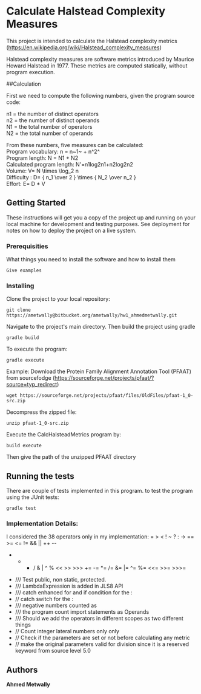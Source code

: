 # Calculate Halstead Complexity Measures

This project is intended to calculate the Halstead complexity metrics (https://en.wikipedia.org/wiki/Halstead_complexity_measures)


Halstead complexity measures are software metrics introduced by Maurice Howard Halstead in 1977. These metrics are computed statically, without program execution.

##Calculation

First we need to compute the following numbers, given the program source code:

n1 = the number of distinct operators  
n2 = the number of distinct operands  
N1 = the total number of operators  
N2 = the total number of operands  

From these numbers, five measures can be calculated:  
Program vocabulary: n = n~1~ + n^2^  
Program length: N = N1 + N2  
Calculated program length: N'=n1log2n1+n2log2n2  
Volume: V= N \times \log_2 n  
Difficulty : D= { n_1 \over 2  } \times { N_2 \over n_2 }  
Effort: E= D * V  




## Getting Started

These instructions will get you a copy of the project up and running on your local machine for development and testing purposes. See deployment for notes on how to deploy the project on a live system.

### Prerequisities

What things you need to install the software and how to install them

```
Give examples
```

### Installing


Clone the project to your local repository:
```
git clone https://ametwally@bitbucket.org/ametwally/hw1_ahmedmetwally.git
```


Navigate to the project's main directory. Then build the project using gradle 
```
gradle build
```


To execute the program:
```
gradle execute
```



Example: 
Download the Protein Family Alignment Annotation Tool (PFAAT) from sourcefodge (https://sourceforge.net/projects/pfaat/?source=typ_redirect)
```
wget https://sourceforge.net/projects/pfaat/files/OldFiles/pfaat-1_0-src.zip
```

Decompress the zipped file:
```
unzip pfaat-1_0-src.zip
```

Execute the CalcHalsteadMetrics program by:
```
build execute
```


Then give the path of the unzipped PFAAT directory 




## Running the tests

There are couple of tests implemented in this program. to test the program using the JUnit tests:

```
gradle test
```




### Implementation Details:


I considered the 38 operators only in my implementation:
=   >   <   !   ~   ?   :   ->
==  >=  <=  !=  &&  ||  ++  --
+   -   *   /   &   |   ^   %   <<   >>   >>>
+=  -=  *=  /=  &=  |=  ^=  %=  <<=  >>=  >>>=

* /// Test public, non static, protected.
* /// LambdaExpression is added in JLS8 API
* /// catch enhanced for and if condition for the : 
* // catch switch for the :
* /// negative numbers counted as 
* /// the program count import statements as Operands
* /// Should we add the operators in different scopes as two different things
* // Count integer lateral numbers only only	
* // Check if the parameters are set or not before calculating any metric
* // make the original parameters valid for division
since it is a reserved keyword from source level 5.0






## Authors

**Ahmed Metwally**